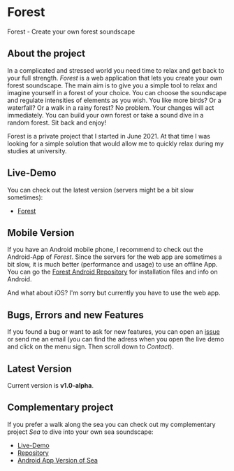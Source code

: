 # Forest
Forest - Create your own forest soundscape

## About the project
In a complicated and stressed world you need time to relax and get back to your full strength.
*Forest* is a web application that lets you create your own forest soundscape.
The main aim is to give you a simple tool to relax and imagine yourself in a forest of your choice. You can choose the soundscape and regulate intensities of elements as you wish. You like more birds? Or a waterfall? Or a walk in a rainy forest? No problem. Your changes will act immediately. You can build your own forest or take a sound dive in a random forest. Sit back and enjoy!

Forest is a private project that I started in June 2021. At that time I was looking for a simple solution that would allow me to quickly relax during my studies at university.

## Live-Demo
You can check out the latest version (servers might be a bit slow sometimes):
* [Forest](https://moritzott.github.io/forest/)

## Mobile Version
If you have an Android mobile phone, I recommend to check out the Android-App of *Forest*. Since the servers for the web app are sometimes a bit slow, it
is much better (performance and usage) to use an offline App. You can go the [Forest Android Repository](https://github.com/moritzott/forest-android) for installation files and info on Android.

And what about iOS? I'm sorry but currently you have to use the web app.

## Bugs, Errors and new Features
If you found a bug or want to ask for new features, you can open an [issue](https://github.com/moritzott/forest/issues) or send me an email (you can find the adress when you open the live demo and click on the menu sign. Then scroll down to *Contact*).

## Latest Version
Current version is **v1.0-alpha**.

## Complementary project
If you prefer a walk along the sea you can check out my complementary project *Sea* to dive into your own sea soundscape:
* [Live-Demo](https://moritzott.github.io/sea/)
* [Repository](https://github.com/moritzott/sea)
* [Android App Version of Sea](https://github.com/moritzott/sea-android)
